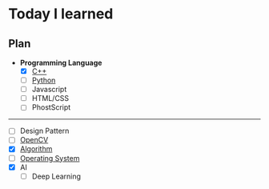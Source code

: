 # Today I learned

## Plan  
- **Programming Language**
  - [x] [C++](C++/)  
  - [ ] [Python](Python/)  
  - [ ]  Javascript  
  - [ ]  HTML/CSS  
  - [ ]  PhostScript  
_____
- [ ]  Design Pattern  
- [ ]  [OpenCV](OpenCV/)  
- [x]  [Algorithm](Algorithm/)  
- [ ]  [Operating System](Operating%20System/)    
- [x] AI
  - [ ]  Deep Learning  
